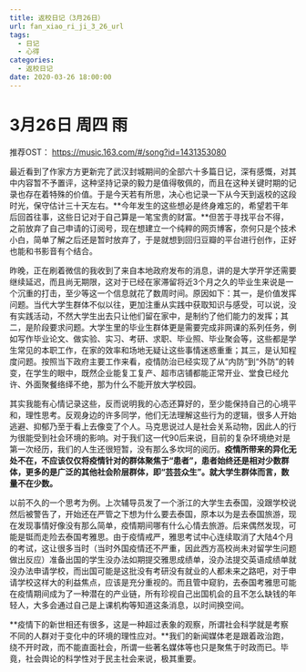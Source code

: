```yaml
---
title: 返校日记（3月26日）
url: fan_xiao_ri_ji_3_26_url
tags:
  - 日记
  - 心得
categories:
  - 返校日记
date: 2020-03-26 18:00:00
---
```


# 3月26日 周四 雨

推荐OST： https://music.163.com/#/song?id=1431353080 

最近看到了作家方方更新完了武汉封城期间的全部六十多篇日记，深有感慨，对其中内容暂不予置评，这种坚持记录的毅力是值得敬佩的，而且在这种关键时期的记录也存在着特殊的价值。于是今天若有所思，决心也记录一下从今天到返校的这段时光，保守估计三十天左右。**今年发生的这些想必是终身难忘的，希望若干年后回首往事，这些日记对于自己算是一笔宝贵的财富。**但苦于寻找平台不得，之前放弃了自己申请的订阅号，现在想建立一个纯粹的网页博客，奈何只是个技术小白，简单了解之后还是暂时放弃了，于是就想到回归豆瓣的平台进行创作，正好也能和书影音有个结合。

昨晚，正在刷着微信的我收到了来自本地政府发布的消息，讲的是大学开学还需要继续延迟，而且尚无期限，这对于已经在家滞留将近3个月之久的毕业生来说是一个沉重的打击，至少等这一个信息就花了数周时间。原因如下：其一，是价值发挥问题。当代大学生群体不似以往，更加注重从实践中获取知识与感受，可以说，没有实践活动，不然大学生出去只让他们留在家中，是制约了他们能力的发挥；其二，是阶段要求问题。大学生里的毕业生群体更是需要完成非网课的系列任务，例如写作毕业论文、做实验、实习、考研、求职、毕业照、毕业聚会等，这些都是学生常见的本职工作，在家的效率和场地无疑让这些事情迷惑重重；其三，是认知程度问题。按照当下政府主要工作来看，疫情防治已经实现了从“内防”到“外防”的转变，在学生的眼中，既然企业能复工复产、超市店铺都能正常开业、堂食已经允许、外面聚餐络绎不绝，那为什么不能开放大学校园。

其实我能有心情记录这些，反而说明我的心态还算好的，至少能保持自己的心境平和，理性思考。反观身边的许多同学，他们无法理解这些行为的逻辑，很多人开始逃避、抑郁乃至于看上去像变了个人。马克思说过人是社会关系动物，因此人的行为很能受到社会环境的影响。对于我们这一代90后来说，目前的复杂环境绝对是第一次经历，我们的人生还很短暂，没有那么多坎坷的阅历。**疫情所带来的异化无处不在，不应该仅仅将疫情针对的群体聚焦于“患者”，患者始终还是相对少数群体，更多的是广泛的其他社会阶层群体，即“芸芸众生”。就大学生群体而言，数量不在少数。**

以前不久的一个思考为例。上次辅导员发了一个浙江的大学生去泰国，没跟学校说然后被警告了，开始还在严管之下想为什么要去泰国，原本以为是去泰国旅游，现在发现事情好像没有那么简单，疫情期间哪有什么心情去旅游。后来偶然发现，可能是铤而走险去泰国考雅思。由于疫情戒严，雅思考试中心连续取消了大陆4个月的考试，这让很多当时（当时外国疫情还不严重，因此西方高校尚未对留学生问题做出反应）准备出国的学生没办法如期提交雅思成绩单，没办法提交英语成绩单就没办法申请学校，而出国可能是这批没有考研没有就业的人都未来之路吧，对于申请学校这样大的利益焦点，应该是充分重视的。而且管中窥豹，去泰国考雅思可能在疫情期间成为了一种潜在的产业链，所有珍视自己出国机会的且不怎么缺钱的年轻人，大多会通过自己是上课机构等知道这条消息，以时间换空间。

**疫情下的新世相还有很多，这是一种超过表象的观察，所谓社会科学就是考察不同的人群对于变化中的环境的理性应对。**我们的新闻媒体老是跟着政治跑，绕不开时政，而不能直面社会，所谓一些著名媒体等也只是聚焦于时政而已。毕竟，社会舆论的科学性对于民主社会来说，极其重要。
<!-- more -->
